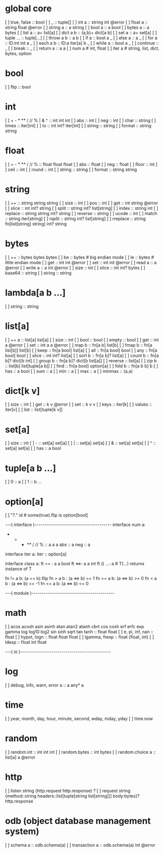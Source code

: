 # global core
[ ] true, false :: bool
[ ] _           :: tuple[]
[ ] int a       :: string int @error
[ ] float a     :: string float @error
[ ] string a    :: a string
[ ] bool a      :: a bool
[ ] bytes a     :: a bytes
[ ] list a      :: a+ list[a]
[ ] dict a b    :: (a,b)+ dict[a b]
[ ] set a       :: a+ set[a]
[ ] tuple ...   :: tuple[...]
[ ] throw a b   :: a b
[ ] if a        :: bool a _
[ ] else a      :: a _
[ ] for a       :: ID:int int a _
[ ] each a b    :: ID:a iter[a] b _
[ ] while a     :: bool a _
[ ] continue    :: _
[ ] break       :: _
[ ] return a    :: a a
[ ] num a       # int, float
[ ] iter a      # string, list, dict, bytes, option

# bool
[ ] flip :: bool

# int
[ ] + - * ** / // % | & ^ :: int int int
[ ] abs    :: int
[ ] neg    :: int
[ ] char   :: string
[ ] times  :: iter[int]
[ ] to     :: int int? iter[int]
[ ] string :: string
[ ] format :: string string

# float
[ ] + - * ** / // % :: float float float
[ ] abs    :: float
[ ] neg    :: float
[ ] floor  :: int
[ ] ceil   :: int
[ ] round  :: int
[ ] string :: string
[ ] format :: string string

# string
[ ] ++       :: string string string
[ ] size     :: int
[ ] pos      :: int
[ ] get      :: int string @error
[ ] slice    :: int int? string
[ ] split    :: string int? list[string]
[ ] index    :: string int
[ ] replace  :: string string int? string
[ ] reverse  :: string
[ ] ucode    :: int
[ ] match    :: string iter[string]
[ ] rsplit   :: string int? list[string]
[ ] rreplace :: string fn[list[string] string] int? string

# bytes
[ ] ++ :: bytes bytes bytes
[ ] be :: bytes # big endian mode
[ ] le :: bytes # little endian mode
[ ] get :: int int @error
[ ] set :: int int @error
[ ] read a :: a @error
[ ] write a :: a int @error
[ ] size :: int
[ ] slice :: int int? bytes
[ ] base64 :: string
[ ] string :: string

# lambda[a b ...]
[ ] string :: string

# list[a]
[ ] ++ a :: list[a] list[a]
[ ] size :: int
[ ] bool :: bool
[ ] empty :: bool
[ ] get :: int a @error
[ ] set :: int a a @error
[ ] map b :: fn[a b] list[b]
[ ] fmap b :: fn[a list[b]] list[b]
[ ] keep :: fn[a bool] list[a]
[ ] all  :: fn[a bool] bool
[ ] any  :: fn[a bool] bool
[ ] slice :: int int? list[a]
[ ] sort b :: fn[a b]? list[a]
[ ] count b :: fn[a b]? dict[b int]
[ ] group b :: fn[a b]? dict[b list[a]]
[ ] reverse :: list[a]
[ ] zip b :: list[b] list[tuple[a b]]
[ ] find :: fn[a bool] option[a]
[ ] fold b :: fn[a b b] b
[ ] has :: a bool
[ ] sum :: a
[ ] min :: a
[ ] max :: a
[ ] minmax :: (a,a)

# dict[k v]
[ ] size :: int
[ ] get :: k v @error
[ ] set :: k v v
[ ] keys :: iter[k]
[ ] values :: iter[v]
[ ] list :: list[tuple[k v]]

# set[a]
[ ] size :: int
[ ] - :: set[a] set[a]
[ ] | :: set[a] set[a]
[ ] & :: set[a] set[a]
[ ] ^ :: set[a] set[a]
[ ] has :: a bool

# tuple[a b ...]
[ ] 0 :: a
[ ] 1 :: b
...

# option[a]
[ ] "?." id # some(true).flip is option[bool]

---( interface )---------------------------------------
interface num a:
  + - * ** / // % :: a a a
  abs :: a
  neg :: a

interface iter a:
  iter :: option[a]

interface class a:
 ft == : a a bool
 ft <=>: a a int
 ft () ...: a # T(...) returns instance of T

 fn != a b: (a == b).flip
 fn > a b : (a <=> b) == 1
 fn >= a b: (a <=> b) >= 0
 fn < a b : (a <=> b) == -1
 fn <= a b: (a <=> b) <= 0

---( module )------------------------------------------
# math
[ ] acos acosh asin asinh atan atan2 atanh cbrt cos cosh erf erfc exp gamma log log10 log2 sin sinh sqrt tan tanh :: float float
[ ] e, pi, inf, nan :: float
[ ] hypot, logn :: float float float
[ ] lgamma, frexp :: float (float, int)
[ ] ldexp :: float int float



---( io )----------------------------------------------
# log
[ ] debug, info, warn, error a :: a any* a

# time
[ ] year, month, day, hour, minute, second, wday, mday, yday
[ ] time.now

# random
[ ] random.int :: int int int
[ ] random.bytes :: int bytes
[ ] random.choice a :: list[a] a @error

# http
[ ] listen string (http.request http.response) ?
[ ] request string {method::string headers::list[tuple[string list[string]]] body:bytes}? http.response

# odb (object database management system)
[ ] schema a :: odb.schema(a)
[ ] transaction a :: odb.schema(a) int @error

